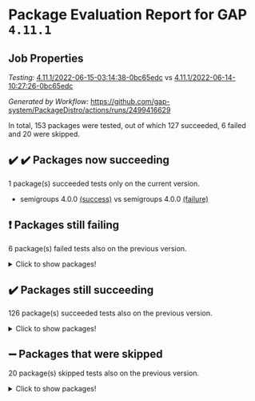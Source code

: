 # Package Evaluation Report for GAP `4.11.1`

## Job Properties

*Testing:* [4.11.1/2022-06-15-03:14:38-0bc65edc](https://github.com/gap-system/PackageDistro/blob/data/reports/4.11.1/2022-06-15-03:14:38-0bc65edc) vs [4.11.1/2022-06-14-10:27:26-0bc65edc](https://github.com/gap-system/PackageDistro/blob/data/reports/4.11.1/2022-06-14-10:27:26-0bc65edc)

*Generated by Workflow:* https://github.com/gap-system/PackageDistro/actions/runs/2499416629

In total, 153 packages were tested, out of which 127 succeeded, 6 failed and 20 were skipped.

## :heavy_check_mark: :heavy_check_mark: Packages now succeeding

1 package(s) succeeded tests only on the current version.
- semigroups 4.0.0 [(success)](https://github.com/gap-system/PackageDistro/runs/6892315111?check_suite_focus=true) vs semigroups 4.0.0 [(failure)](https://github.com/gap-system/PackageDistro/runs/6878107053?check_suite_focus=true)

## :exclamation: Packages still failing

6 package(s) failed tests also on the previous version.
<details><summary>Click to show packages!</summary>

- fining 1.4.1 [(failure)](https://github.com/gap-system/PackageDistro/runs/6892311949?check_suite_focus=true)
- francy 1.2.4 [(failure)](https://github.com/gap-system/PackageDistro/runs/6892312158?check_suite_focus=true)
- hap 1.41 [(failure)](https://github.com/gap-system/PackageDistro/runs/6892312580?check_suite_focus=true)
- normalizinterface 1.3.2 [(failure)](https://github.com/gap-system/PackageDistro/runs/6892313997?check_suite_focus=true)
- packagemanager 1.2 [(failure)](https://github.com/gap-system/PackageDistro/runs/6892314264?check_suite_focus=true)
- recog 1.3.2 [(failure)](https://github.com/gap-system/PackageDistro/runs/6892314912?check_suite_focus=true)
</details>

## :heavy_check_mark: Packages still succeeding

126 package(s) succeeded tests also on the previous version.
<details><summary>Click to show packages!</summary>

- ace 5.4 [(success)](https://github.com/gap-system/PackageDistro/runs/6892310035?check_suite_focus=true)
- aclib 1.3.2 [(success)](https://github.com/gap-system/PackageDistro/runs/6892310087?check_suite_focus=true)
- agt 0.2 [(success)](https://github.com/gap-system/PackageDistro/runs/6892310122?check_suite_focus=true)
- alnuth 3.2.1 [(success)](https://github.com/gap-system/PackageDistro/runs/6892310177?check_suite_focus=true)
- anupq 3.2.6 [(success)](https://github.com/gap-system/PackageDistro/runs/6892310224?check_suite_focus=true)
- atlasrep 2.1.2 [(success)](https://github.com/gap-system/PackageDistro/runs/6892310267?check_suite_focus=true)
- autodoc 2022.03.10 [(success)](https://github.com/gap-system/PackageDistro/runs/6892310311?check_suite_focus=true)
- automata 1.15 [(success)](https://github.com/gap-system/PackageDistro/runs/6892310365?check_suite_focus=true)
- automgrp 1.3.2 [(success)](https://github.com/gap-system/PackageDistro/runs/6892310447?check_suite_focus=true)
- autpgrp 1.10.2 [(success)](https://github.com/gap-system/PackageDistro/runs/6892310504?check_suite_focus=true)
- cap 2022.06-02 [(success)](https://github.com/gap-system/PackageDistro/runs/6892310559?check_suite_focus=true)
- caratinterface 2.3.3 [(success)](https://github.com/gap-system/PackageDistro/runs/6892310631?check_suite_focus=true)
- cddinterface 2020.06.24 [(success)](https://github.com/gap-system/PackageDistro/runs/6892310696?check_suite_focus=true)
- circle 1.6.5 [(success)](https://github.com/gap-system/PackageDistro/runs/6892310750?check_suite_focus=true)
- classicpres 1.22 [(success)](https://github.com/gap-system/PackageDistro/runs/6892310802?check_suite_focus=true)
- cohomolo 1.6.10 [(success)](https://github.com/gap-system/PackageDistro/runs/6892310870?check_suite_focus=true)
- congruence 1.2.4 [(success)](https://github.com/gap-system/PackageDistro/runs/6892310928?check_suite_focus=true)
- corelg 1.56 [(success)](https://github.com/gap-system/PackageDistro/runs/6892310979?check_suite_focus=true)
- crime 1.6 [(success)](https://github.com/gap-system/PackageDistro/runs/6892311018?check_suite_focus=true)
- crisp 1.4.5 [(success)](https://github.com/gap-system/PackageDistro/runs/6892311070?check_suite_focus=true)
- crypting 0.10 [(success)](https://github.com/gap-system/PackageDistro/runs/6892311117?check_suite_focus=true)
- cryst 4.1.24 [(success)](https://github.com/gap-system/PackageDistro/runs/6892311169?check_suite_focus=true)
- crystcat 1.1.9 [(success)](https://github.com/gap-system/PackageDistro/runs/6892311218?check_suite_focus=true)
- ctbllib 1.3.4 [(success)](https://github.com/gap-system/PackageDistro/runs/6892311258?check_suite_focus=true)
- cubefree 1.19 [(success)](https://github.com/gap-system/PackageDistro/runs/6892311291?check_suite_focus=true)
- curlinterface 2.2.2 [(success)](https://github.com/gap-system/PackageDistro/runs/6892311338?check_suite_focus=true)
- cvec 2.7.5 [(success)](https://github.com/gap-system/PackageDistro/runs/6892311377?check_suite_focus=true)
- datastructures 0.2.7 [(success)](https://github.com/gap-system/PackageDistro/runs/6892311407?check_suite_focus=true)
- deepthought 1.0.5 [(success)](https://github.com/gap-system/PackageDistro/runs/6892311443?check_suite_focus=true)
- design 1.7 [(success)](https://github.com/gap-system/PackageDistro/runs/6892311486?check_suite_focus=true)
- difsets 2.3.1 [(success)](https://github.com/gap-system/PackageDistro/runs/6892311546?check_suite_focus=true)
- digraphs 1.5.3 [(success)](https://github.com/gap-system/PackageDistro/runs/6892311594?check_suite_focus=true)
- edim 1.3.5 [(success)](https://github.com/gap-system/PackageDistro/runs/6892311649?check_suite_focus=true)
- example 4.3.1 [(success)](https://github.com/gap-system/PackageDistro/runs/6892311716?check_suite_focus=true)
- factint 1.6.3 [(success)](https://github.com/gap-system/PackageDistro/runs/6892311778?check_suite_focus=true)
- ferret 1.0.7 [(success)](https://github.com/gap-system/PackageDistro/runs/6892311848?check_suite_focus=true)
- fga 1.4.0 [(success)](https://github.com/gap-system/PackageDistro/runs/6892311906?check_suite_focus=true)
- float 1.0.3 [(success)](https://github.com/gap-system/PackageDistro/runs/6892311995?check_suite_focus=true)
- format 1.4.3 [(success)](https://github.com/gap-system/PackageDistro/runs/6892312030?check_suite_focus=true)
- forms 1.2.7 [(success)](https://github.com/gap-system/PackageDistro/runs/6892312065?check_suite_focus=true)
- fplsa 1.2.5 [(success)](https://github.com/gap-system/PackageDistro/runs/6892312102?check_suite_focus=true)
- fr 2.4.8 [(success)](https://github.com/gap-system/PackageDistro/runs/6892312127?check_suite_focus=true)
- fwtree 1.3 [(success)](https://github.com/gap-system/PackageDistro/runs/6892312194?check_suite_focus=true)
- gbnp 1.0.5 [(success)](https://github.com/gap-system/PackageDistro/runs/6892312237?check_suite_focus=true)
- generalizedmorphismsforcap 2022.05-01 [(success)](https://github.com/gap-system/PackageDistro/runs/6892312265?check_suite_focus=true)
- genss 1.6.6 [(success)](https://github.com/gap-system/PackageDistro/runs/6892312304?check_suite_focus=true)
- gradedringforhomalg 2022.03-01 [(success)](https://github.com/gap-system/PackageDistro/runs/6892312340?check_suite_focus=true)
- grape 4.8.5 [(success)](https://github.com/gap-system/PackageDistro/runs/6892312363?check_suite_focus=true)
- groupoids 1.69 [(success)](https://github.com/gap-system/PackageDistro/runs/6892312405?check_suite_focus=true)
- grpconst 2.6.2 [(success)](https://github.com/gap-system/PackageDistro/runs/6892312446?check_suite_focus=true)
- guarana 0.96.3 [(success)](https://github.com/gap-system/PackageDistro/runs/6892312501?check_suite_focus=true)
- guava 3.16 [(success)](https://github.com/gap-system/PackageDistro/runs/6892312547?check_suite_focus=true)
- hapcryst 0.1.14 [(success)](https://github.com/gap-system/PackageDistro/runs/6892312624?check_suite_focus=true)
- hecke 1.5.3 [(success)](https://github.com/gap-system/PackageDistro/runs/6892312675?check_suite_focus=true)
- help 3.5 [(success)](https://github.com/gap-system/PackageDistro/runs/6892312723?check_suite_focus=true)
- idrel 2.44 [(success)](https://github.com/gap-system/PackageDistro/runs/6892312761?check_suite_focus=true)
- images 1.3.1 [(success)](https://github.com/gap-system/PackageDistro/runs/6892312803?check_suite_focus=true)
- intpic 0.3.0 [(success)](https://github.com/gap-system/PackageDistro/runs/6892312841?check_suite_focus=true)
- io 4.7.2 [(success)](https://github.com/gap-system/PackageDistro/runs/6892312881?check_suite_focus=true)
- irredsol 1.4.3 [(success)](https://github.com/gap-system/PackageDistro/runs/6892312922?check_suite_focus=true)
- json 2.1.0 [(success)](https://github.com/gap-system/PackageDistro/runs/6892312963?check_suite_focus=true)
- jupyterkernel 1.4.1 [(success)](https://github.com/gap-system/PackageDistro/runs/6892313001?check_suite_focus=true)
- jupyterviz 1.5.1 [(success)](https://github.com/gap-system/PackageDistro/runs/6892313034?check_suite_focus=true)
- kan 1.34 [(success)](https://github.com/gap-system/PackageDistro/runs/6892313064?check_suite_focus=true)
- kbmag 1.5.9 [(success)](https://github.com/gap-system/PackageDistro/runs/6892313104?check_suite_focus=true)
- laguna 3.9.5 [(success)](https://github.com/gap-system/PackageDistro/runs/6892313137?check_suite_focus=true)
- liealgdb 2.2.1 [(success)](https://github.com/gap-system/PackageDistro/runs/6892313174?check_suite_focus=true)
- liepring 2.6 [(success)](https://github.com/gap-system/PackageDistro/runs/6892313222?check_suite_focus=true)
- liering 2.4.2 [(success)](https://github.com/gap-system/PackageDistro/runs/6892313269?check_suite_focus=true)
- linearalgebraforcap 2022.06-01 [(success)](https://github.com/gap-system/PackageDistro/runs/6892313326?check_suite_focus=true)
- loops 3.4.1 [(success)](https://github.com/gap-system/PackageDistro/runs/6892313394?check_suite_focus=true)
- lpres 1.0.3 [(success)](https://github.com/gap-system/PackageDistro/runs/6892313447?check_suite_focus=true)
- majoranaalgebras 1.4 [(success)](https://github.com/gap-system/PackageDistro/runs/6892313518?check_suite_focus=true)
- mapclass 1.4.5 [(success)](https://github.com/gap-system/PackageDistro/runs/6892313590?check_suite_focus=true)
- matgrp 0.64 [(success)](https://github.com/gap-system/PackageDistro/runs/6892313642?check_suite_focus=true)
- modisom 2.5.2 [(success)](https://github.com/gap-system/PackageDistro/runs/6892313696?check_suite_focus=true)
- modulepresentationsforcap 2022.05-03 [(success)](https://github.com/gap-system/PackageDistro/runs/6892313747?check_suite_focus=true)
- monoidalcategories 2022.05-06 [(success)](https://github.com/gap-system/PackageDistro/runs/6892313796?check_suite_focus=true)
- nconvex 2020.11-04 [(success)](https://github.com/gap-system/PackageDistro/runs/6892313857?check_suite_focus=true)
- nilmat 1.4.1 [(success)](https://github.com/gap-system/PackageDistro/runs/6892313901?check_suite_focus=true)
- nock 1.5 [(success)](https://github.com/gap-system/PackageDistro/runs/6892313949?check_suite_focus=true)
- nq 2.5.8 [(success)](https://github.com/gap-system/PackageDistro/runs/6892314048?check_suite_focus=true)
- numericalsgps 1.3.0 [(success)](https://github.com/gap-system/PackageDistro/runs/6892314095?check_suite_focus=true)
- openmath 11.5.1 [(success)](https://github.com/gap-system/PackageDistro/runs/6892314164?check_suite_focus=true)
- orb 4.8.4 [(success)](https://github.com/gap-system/PackageDistro/runs/6892314214?check_suite_focus=true)
- patternclass 2.4.2 [(success)](https://github.com/gap-system/PackageDistro/runs/6892314349?check_suite_focus=true)
- permut 2.0.4 [(success)](https://github.com/gap-system/PackageDistro/runs/6892314390?check_suite_focus=true)
- polenta 1.3.10 [(success)](https://github.com/gap-system/PackageDistro/runs/6892314440?check_suite_focus=true)
- polymaking 0.8.6 [(success)](https://github.com/gap-system/PackageDistro/runs/6892314484?check_suite_focus=true)
- primgrp 3.4.2 [(success)](https://github.com/gap-system/PackageDistro/runs/6892314528?check_suite_focus=true)
- profiling 2.5.0 [(success)](https://github.com/gap-system/PackageDistro/runs/6892314582?check_suite_focus=true)
- qpa 1.33 [(success)](https://github.com/gap-system/PackageDistro/runs/6892314629?check_suite_focus=true)
- quagroup 1.8.3 [(success)](https://github.com/gap-system/PackageDistro/runs/6892314708?check_suite_focus=true)
- radiroot 2.9 [(success)](https://github.com/gap-system/PackageDistro/runs/6892314807?check_suite_focus=true)
- rcwa 4.6.4 [(success)](https://github.com/gap-system/PackageDistro/runs/6892314846?check_suite_focus=true)
- rds 1.8 [(success)](https://github.com/gap-system/PackageDistro/runs/6892314877?check_suite_focus=true)
- repndecomp 1.2.1 [(success)](https://github.com/gap-system/PackageDistro/runs/6892314946?check_suite_focus=true)
- repsn 3.1.0 [(success)](https://github.com/gap-system/PackageDistro/runs/6892314996?check_suite_focus=true)
- resclasses 4.7.2 [(success)](https://github.com/gap-system/PackageDistro/runs/6892315042?check_suite_focus=true)
- scscp 2.3.1 [(success)](https://github.com/gap-system/PackageDistro/runs/6892315085?check_suite_focus=true)
- sglppow 2.2 [(success)](https://github.com/gap-system/PackageDistro/runs/6892315141?check_suite_focus=true)
- sgpviz 0.999.5 [(success)](https://github.com/gap-system/PackageDistro/runs/6892315182?check_suite_focus=true)
- simpcomp 2.1.14 [(success)](https://github.com/gap-system/PackageDistro/runs/6892315225?check_suite_focus=true)
- singular 2020.12.18 [(success)](https://github.com/gap-system/PackageDistro/runs/6892315268?check_suite_focus=true)
- sla 1.5.3 [(success)](https://github.com/gap-system/PackageDistro/runs/6892315309?check_suite_focus=true)
- smallgrp 1.5 [(success)](https://github.com/gap-system/PackageDistro/runs/6892315369?check_suite_focus=true)
- smallsemi 0.6.13 [(success)](https://github.com/gap-system/PackageDistro/runs/6892315429?check_suite_focus=true)
- sonata 2.9.4 [(success)](https://github.com/gap-system/PackageDistro/runs/6892315489?check_suite_focus=true)
- sophus 1.25 [(success)](https://github.com/gap-system/PackageDistro/runs/6892315532?check_suite_focus=true)
- spinsym 1.5.2 [(success)](https://github.com/gap-system/PackageDistro/runs/6892315586?check_suite_focus=true)
- symbcompcc 1.3.2 [(success)](https://github.com/gap-system/PackageDistro/runs/6892315639?check_suite_focus=true)
- thelma 1.3 [(success)](https://github.com/gap-system/PackageDistro/runs/6892315698?check_suite_focus=true)
- tomlib 1.2.9 [(success)](https://github.com/gap-system/PackageDistro/runs/6892315739?check_suite_focus=true)
- toric 1.9.5 [(success)](https://github.com/gap-system/PackageDistro/runs/6892315784?check_suite_focus=true)
- transgrp 3.6.2 [(success)](https://github.com/gap-system/PackageDistro/runs/6892315825?check_suite_focus=true)
- ugaly 4.0.2 [(success)](https://github.com/gap-system/PackageDistro/runs/6892315880?check_suite_focus=true)
- unipot 1.5 [(success)](https://github.com/gap-system/PackageDistro/runs/6892315938?check_suite_focus=true)
- unitlib 4.1.0 [(success)](https://github.com/gap-system/PackageDistro/runs/6892315987?check_suite_focus=true)
- utils 0.72 [(success)](https://github.com/gap-system/PackageDistro/runs/6892316037?check_suite_focus=true)
- uuid 0.7 [(success)](https://github.com/gap-system/PackageDistro/runs/6892316091?check_suite_focus=true)
- walrus 0.9991 [(success)](https://github.com/gap-system/PackageDistro/runs/6892316173?check_suite_focus=true)
- wedderga 4.10.2 [(success)](https://github.com/gap-system/PackageDistro/runs/6892316224?check_suite_focus=true)
- xmod 2.88 [(success)](https://github.com/gap-system/PackageDistro/runs/6892316279?check_suite_focus=true)
- xmodalg 1.22 [(success)](https://github.com/gap-system/PackageDistro/runs/6892316338?check_suite_focus=true)
- yangbaxter 0.10.0 [(success)](https://github.com/gap-system/PackageDistro/runs/6892316392?check_suite_focus=true)
- zeromqinterface 0.13 [(success)](https://github.com/gap-system/PackageDistro/runs/6892316464?check_suite_focus=true)
</details>

## :heavy_minus_sign: Packages that were skipped

20 package(s) skipped tests also on the previous version.
<details><summary>Click to show packages!</summary>

- 4ti2interface 2022.03-01 [(skipped)](https://github.com/gap-system/PackageDistro/runs/6892245377?check_suite_focus=true)
- browse 1.8.14 [(skipped)](https://github.com/gap-system/PackageDistro/runs/6892245377?check_suite_focus=true)
- examplesforhomalg 2022.03-01 [(skipped)](https://github.com/gap-system/PackageDistro/runs/6892245377?check_suite_focus=true)
- gapdoc 1.6.5 [(skipped)](https://github.com/gap-system/PackageDistro/runs/6892245377?check_suite_focus=true)
- gauss 2022.03-01 [(skipped)](https://github.com/gap-system/PackageDistro/runs/6892245377?check_suite_focus=true)
- gaussforhomalg 2022.03-01 [(skipped)](https://github.com/gap-system/PackageDistro/runs/6892245377?check_suite_focus=true)
- gradedmodules 2022.03-01 [(skipped)](https://github.com/gap-system/PackageDistro/runs/6892245377?check_suite_focus=true)
- homalg 2022.03-01 [(skipped)](https://github.com/gap-system/PackageDistro/runs/6892245377?check_suite_focus=true)
- homalgtocas 2022.03-01 [(skipped)](https://github.com/gap-system/PackageDistro/runs/6892245377?check_suite_focus=true)
- io_forhomalg 2022.03-01 [(skipped)](https://github.com/gap-system/PackageDistro/runs/6892245377?check_suite_focus=true)
- itc 1.5.1 [(skipped)](https://github.com/gap-system/PackageDistro/runs/6892245377?check_suite_focus=true)
- localizeringforhomalg 2022.03-01 [(skipped)](https://github.com/gap-system/PackageDistro/runs/6892245377?check_suite_focus=true)
- matricesforhomalg 2022.04-01 [(skipped)](https://github.com/gap-system/PackageDistro/runs/6892245377?check_suite_focus=true)
- modules 2022.03-01 [(skipped)](https://github.com/gap-system/PackageDistro/runs/6892245377?check_suite_focus=true)
- polycyclic 2.16 [(skipped)](https://github.com/gap-system/PackageDistro/runs/6892245377?check_suite_focus=true)
- ringsforhomalg 2022.04-01 [(skipped)](https://github.com/gap-system/PackageDistro/runs/6892245377?check_suite_focus=true)
- sco 2022.03-01 [(skipped)](https://github.com/gap-system/PackageDistro/runs/6892245377?check_suite_focus=true)
- toolsforhomalg 2022.05-01 [(skipped)](https://github.com/gap-system/PackageDistro/runs/6892245377?check_suite_focus=true)
- toricvarieties 2022.03.23 [(skipped)](https://github.com/gap-system/PackageDistro/runs/6892245377?check_suite_focus=true)
- xgap 4.31 [(skipped)](https://github.com/gap-system/PackageDistro/runs/6892245377?check_suite_focus=true)
</details>

